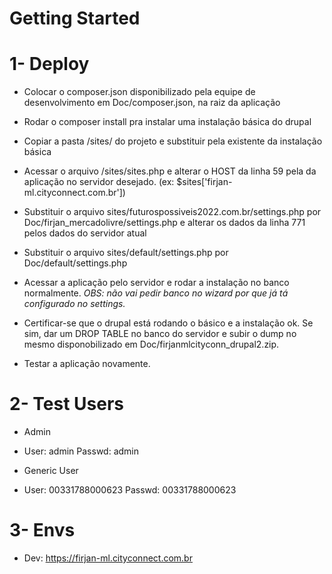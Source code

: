 # Getting Started

# 1- Deploy

- Colocar o composer.json disponibilizado pela equipe de desenvolvimento em Doc/composer.json, na raiz da aplicação

- Rodar o composer install pra instalar uma instalação básica do drupal

- Copiar a pasta /sites/ do projeto e substituir pela existente da instalação básica

- Acessar o arquivo /sites/sites.php e alterar o HOST da linha 59 pela da aplicação no servidor desejado. (ex: $sites['firjan-ml.cityconnect.com.br'])

- Substituir o arquivo sites/futurospossiveis2022.com.br/settings.php por Doc/firjan_mercadolivre/settings.php  e alterar os dados da linha 771 pelos dados do servidor atual

- Substituir o arquivo sites/default/settings.php por Doc/default/settings.php

- Acessar a aplicação pelo servidor e rodar a instalação no banco normalmente. 
*OBS: não vai pedir banco no wizard por que já tá configurado no settings.*

- Certificar-se que o drupal está rodando o básico e a instalação ok. Se sim, dar um DROP TABLE no banco do servidor e subir o dump no mesmo disponobilizado em Doc/firjanmlcityconn_drupal2.zip.

- Testar a aplicação novamente.

# 2- Test Users

* Admin
- User: admin Passwd: admin

* Generic User
- User: 00331788000623 Passwd: 00331788000623

# 3- Envs

* Dev: https://firjan-ml.cityconnect.com.br